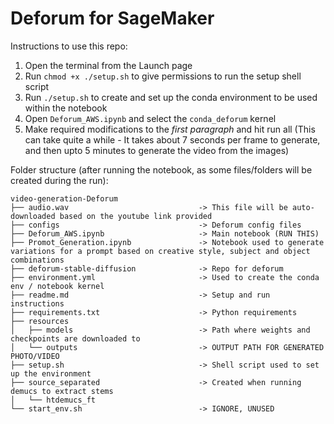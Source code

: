 # Deforum for SageMaker

Instructions to use this repo:
1. Open the terminal from the Launch page
2. Run ```chmod +x ./setup.sh``` to give permissions to run the setup shell script
3. Run ```./setup.sh``` to create and set up the conda environment to be used within the notebook
4. Open ```Deforum_AWS.ipynb``` and select the ```conda_deforum``` kernel
5. Make required modifications to the *first paragraph* and hit run all (This can take quite a while - It takes about 7 seconds per frame to generate, and then upto 5 minutes to generate the video from the images)



Folder structure (after running the notebook, as some files/folders will be created during the run):
```
video-generation-Deforum
├── audio.wav                             -> This file will be auto-downloaded based on the youtube link provided
├── configs                               -> Deforum config files
├── Deforum_AWS.ipynb                     -> Main notebook (RUN THIS)
├── Promot_Generation.ipynb               -> Notebook used to generate variations for a prompt based on creative style, subject and object combinations
├── deforum-stable-diffusion              -> Repo for deforum 
├── environment.yml                       -> Used to create the conda env / notebook kernel
├── readme.md                             -> Setup and run instructions
├── requirements.txt                      -> Python requirements
├── resources                             
│   ├── models                            -> Path where weights and checkpoints are downloaded to
│   └── outputs                           -> OUTPUT PATH FOR GENERATED PHOTO/VIDEO
├── setup.sh                              -> Shell script used to set up the environment
├── source_separated                      -> Created when running demucs to extract stems
│   └── htdemucs_ft
└── start_env.sh                          -> IGNORE, UNUSED

```
